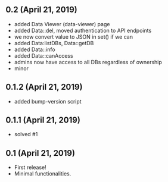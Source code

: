 ## 0.2 (April 21, 2019)
  - added Data Viewer (data-viewer) page
  - added Data::del, moved authentication to API endpoints
  - we now convert value to JSON in set() if we can
  - added Data:listDBs, Data::getDB
  - added Data::info
  - added Data::canAccess
  - admins now have access to all DBs regardless of ownership
  - minor

## 0.1.2 (April 21, 2019)
  - added bump-version script

## 0.1.1 (April 21, 2019)
  - solved #1

## 0.1 (April 21, 2019)
  - First release!
  - Minimal functionalities.
